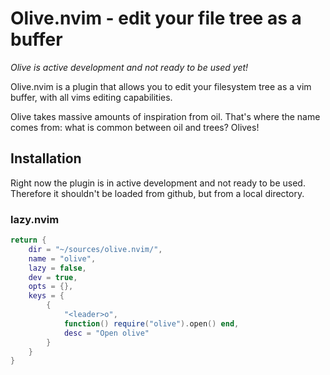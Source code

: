 # Olive.nvim - edit your file tree as a buffer

*Olive is active development and not ready to be used yet!*

Olive.nvim is a plugin that allows you to edit your filesystem tree
as a vim buffer, with all vims editing capabilities.

Olive takes massive amounts of inspiration from oil. That's where
the name comes from: what is common between oil and trees? Olives!

## Installation

Right now the plugin is in active development and not ready to be used.
Therefore it shouldn't be loaded from github, but from a local directory.

### lazy.nvim

```lua
return {
    dir = "~/sources/olive.nvim/",
    name = "olive",
    lazy = false,
    dev = true,
    opts = {},
    keys = {
        {
            "<leader>o",
            function() require("olive").open() end,
            desc = "Open olive"
        }
    }
}
```
